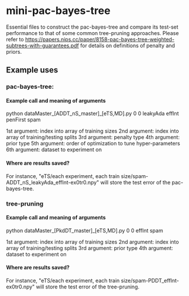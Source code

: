 # mini-pac-bayes-tree

Essential files to construct the pac-bayes-tree and compare its test-set performance to that of some common tree-pruning approaches. Please refer to https://papers.nips.cc/paper/8158-pac-bayes-tree-weighted-subtrees-with-guarantees.pdf for details on definitions of penalty and priors. 
  
## Example uses 

### pac-bayes-tree: 
#### Example call and meaning of arguments 
python dataMaster_[ADDT_nS_master]_[eTS,MD].py 0 0 leakyAda effInt penFirst spam

1st argument: index into array of training sizes
2nd argument: index into array of training/testing splits 
3rd argument: penalty type 
4th argument: prior type
5th argument: order of optimization to tune hyper-parameters  
6th argument: dataset to experiment on 

#### Where are results saved?
For instance, "eTS/each experiment, each train size/spam-ADDT_nS_leakyAda_effInt-ex0tr0.npy" will store the test error of the pac-bayes-tree.

### tree-pruning 
#### Example call and meaning of arguments 
python dataMaster_[PkdDT_master]_[eTS,MD].py 0 0 effInt spam

1st argument: index into array of training sizes
2nd argument: index into array of training/testing splits 
3rd argument: prior type
4th argument: dataset to experiment on 

#### Where are results saved?
For instance, "eTS/each experiment, each train size/spam-PDDT_effInt-ex0tr0.npy" will store the test error of the tree-pruning. 
